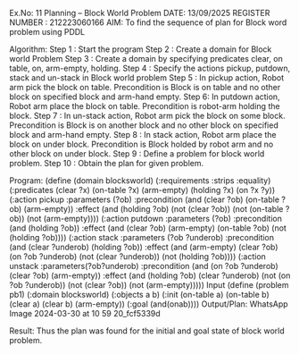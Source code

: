 Ex.No: 11 Planning – Block World Problem
DATE: 13/09/2025
REGISTER NUMBER : 212223060166
AIM:
To find the sequence of plan for Block word problem using PDDL

Algorithm:
Step 1 : Start the program
Step 2 : Create a domain for Block world Problem
Step 3 : Create a domain by specifying predicates clear, on table, on, arm-empty, holding.
Step 4 : Specify the actions pickup, putdown, stack and un-stack in Block world problem
Step 5 : In pickup action, Robot arm pick the block on table. Precondition is Block is on table and no other block on specified block and arm-hand empty.
Step 6: In putdown action, Robot arm place the block on table. Precondition is robot-arm holding the block.
Step 7 : In un-stack action, Robot arm pick the block on some block. Precondition is Block is on another block and no other block on specified block and arm-hand empty.
Step 8 : In stack action, Robot arm place the block on under block. Precondition is Block holded by robot arm and no other block on under block.
Step 9 : Define a problem for block world problem.
Step 10 : Obtain the plan for given problem.

Program:
(define (domain blocksworld)
(:requirements :strips :equality)
(:predicates (clear ?x)
             (on-table ?x)
             (arm-empty)
             (holding ?x)
             (on ?x ?y))
(:action pickup
  :parameters (?ob)
  :precondition (and (clear ?ob) (on-table ?ob) (arm-empty))
  :effect (and (holding ?ob) (not (clear ?ob)) (not (on-table ?ob)) 
               (not (arm-empty))))
(:action putdown
  :parameters  (?ob)
  :precondition (and (holding ?ob))
  :effect (and (clear ?ob) (arm-empty) (on-table ?ob) 
               (not (holding ?ob))))
(:action stack
  :parameters  (?ob ?underob)
  :precondition (and  (clear ?underob) (holding ?ob))
  :effect (and (arm-empty) (clear ?ob) (on ?ob ?underob)
               (not (clear ?underob)) (not (holding ?ob))))
(:action unstack
  :parameters(?ob?underob)
  :precondition (and (on ?ob ?underob) (clear ?ob) (arm-empty))
  :effect (and (holding ?ob) (clear ?underob)
               (not (on ?ob ?underob)) (not (clear ?ob)) (not (arm-empty)))))
Input
(define (problem pb1)
   (:domain blocksworld)
   (:objects a b)
   (:init (on-table a) (on-table b)  (clear a)  (clear b) (arm-empty))
   (:goal (and(onab))))
Output/Plan:
WhatsApp Image 2024-03-30 at 10 59 20_fcf5339d

Result:
Thus the plan was found for the initial and goal state of block world problem.
